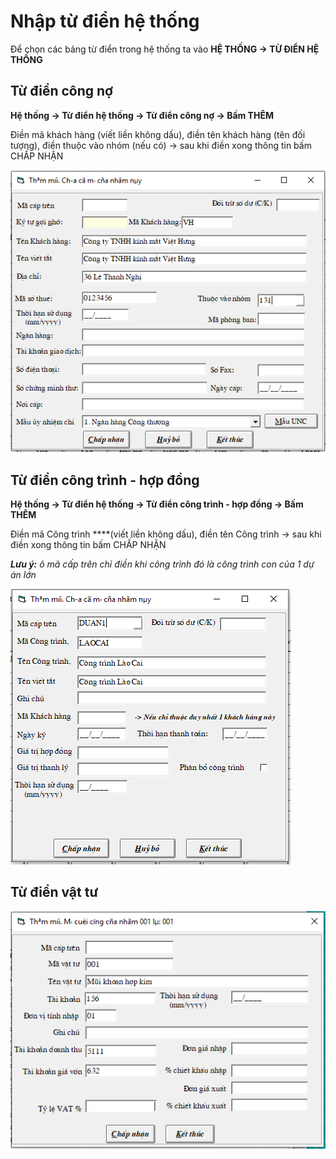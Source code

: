 # Nhập từ điển hệ thống

Để chọn các bảng từ điển trong hệ thống ta vào **HỆ THỐNG -&gt; TỪ ĐIỂN HỆ THỐNG**

## **Từ điển công nợ**

**Hệ thống -&gt; Từ điển hệ thống -&gt; Từ điển công nợ -&gt; Bấm THÊM** 

Điền mã khách hàng \(viết liền không dấu\), điền tên khách hàng \(tên đối tượng\), điền thuộc vào nhóm \(nếu có\) -&gt; sau khi điền xong thông tin bấm CHẤP NHẬN

![](../.gitbook/assets/image%20%286%29.png)

## Từ điển công trình - hợp đồng

**Hệ thống -&gt; Từ điển hệ thống -&gt; Từ điển công trình - hợp đồng -&gt; Bấm THÊM** 

Điền mã Công trình ****\(viết liền không dấu\), điền tên Công trình  -&gt; sau khi điền xong thông tin bấm CHẤP NHẬN

_**Lưu ý:**  ô mã cấp trên chỉ điền khi công trình đó là công trình con của 1 dự án lớn_

![](../.gitbook/assets/image%20%288%29.png)

## Từ điển vật tư





![](../.gitbook/assets/image%20%283%29.png)

